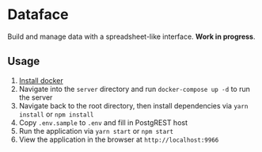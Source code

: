 # Dataface
Build and manage data with a spreadsheet-like interface. **Work in progress**.

## Usage
1. [Install docker](https://www.docker.com/community-edition)
2. Navigate into the `server` directory and run `docker-compose up -d` to run
   the server
3. Navigate back to the root directory, then install dependencies via `yarn install` or `npm install`
4. Copy `.env.sample` to `.env` and fill in PostgREST host
5. Run the application via `yarn start` or `npm start`
6. View the application in the browser at `http://localhost:9966`
